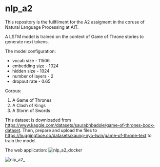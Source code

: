 # nlp_a2

This repository is the fullfilment for the A2 assigment in the coruse of Natural Language Processing at AIT.

A LSTM model is trained on the context of Game of Throne stories to generate next tokens.

The model configuration:

* vocab size - 11506
* embedding size - 1024
* hidden size - 1024
* number of layers - 2
* dropout rate - 0.65

Corpus:

1. A Game of Thrones
2. A Clash of Kings
3. A Storm of Swords

This dataset is downloaded from https://www.kaggle.com/datasets/saurabhbadole/game-of-thrones-book-dataset.
Then, prepare and upload the files to https://huggingface.co/datasets/kaung-nyo-lwin/game-of-throne-text to train the model.

The web application:
![nlp_a2_docker](https://github.com/user-attachments/assets/85f3c178-0f62-45b8-a4c2-f25dcb79bcb2)



![nlp_a2_](https://github.com/user-attachments/assets/4bda0497-c083-4e15-ac9f-1e4e60bad6b2)







